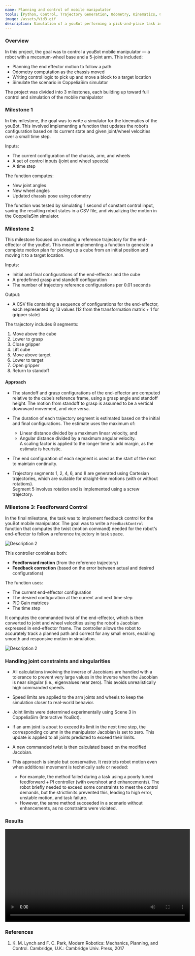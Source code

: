 ```yaml
---
name: Planning and control of mobile manipulator
tools: [Python, Control, Trajectory Generation, Odometry, Kinematics, CoppeliaSim]
image: /assets/Vid3.gif
description: Simulation of a youBot performing a pick-and-place task in CoppeliaSim
---
```


### Overview
In this project, the goal was to control a youBot mobile manipulator — a robot with a mecanum-wheel base and a 5-joint arm. This included:
- Planning the end effector motion to follow a path
- Odometry computation as the chassis moved
- Writing control logic to pick up and move a block to a target location
- Simulate the scenario in CoppeliaSim simulator

The project was divided into 3 milestones, each building up toward full control and simulation of the mobile manipulator

### Milestone 1
In this milestone, the goal was to write a simulator for the kinematics of the youBot. This involved implementing a function that updates the robot’s configuration based on its current state and given joint/wheel velocities over a small time step.

Inputs:
- The current configuration of the chassis, arm, and wheels
- A set of control inputs (joint and wheel speeds)
- A time step

The function computes:
- New joint angles
- New wheel angles
- Updated chassis pose using odometry

The function was tested by simulating 1 second of constant control input, saving the resulting robot states in a CSV file, and visualizing the motion in the CoppeliaSim simulator.

### Milestone 2
This milestone focused on creating a reference trajectory for the end-effector of the youBot. This meant implementing a function to generate a complete motion plan for picking up a cube from an initial position and moving it to a target location.

Inputs:
- Initial and final configurations of the end-effector and the cube
- A predefined grasp and standoff configuration
- The number of trajectory reference configurations per 0.01 seconds

Output:
- A CSV file containing a sequence of configurations for the end-effector, each represented by 13 values (12 from the transformation matrix + 1 for gripper state)

The trajectory includes 8 segments:
1. Move above the cube
2. Lower to grasp
3. Close gripper
4. Lift cube
5. Move above target
6. Lower to target
7. Open gripper
8. Return to standoff

#### Approach

- The standoff and grasp configurations of the end-effector are computed relative to the cube’s reference frame, using a grasp angle and standoff height. The motion from standoff to grasp is assumed to be a vertical downward movement, and vice versa.

- The duration of each trajectory segment is estimated based on the initial and final configurations. The estimate uses the maximum of:
  - Linear distance divided by a maximum linear velocity, and
  - Angular distance divided by a maximum angular velocity.  
  A scaling factor is applied to the longer time to add margin, as the estimate is heuristic.

- The end configuration of each segment is used as the start of the next to maintain continuity.

- Trajectory segments 1, 2, 4, 6, and 8 are generated using Cartesian trajectories, which are suitable for straight-line motions (with or without rotations).  
  Segment 5 involves rotation and is implemented using a screw trajectory.

### Milestone 3: Feedforward Control

In the final milestone, the task was to implement feedback control for the youBot mobile manipulator. The goal was to write a `FeedbackControl` function that computes the twist (motion command) needed for the robot's end-effector to follow a reference trajectory in task space.

<div style="display: flex; flex-wrap: wrap; gap: 5px;">
  <img src="{{ site.url }}{{ site.baseurl }}/assets/Img14.png" alt="Description 2" style="width: auto; max-width: 500px; height: auto;">
</div>


This controller combines both:
- **Feedforward motion** (from the reference trajectory)
- **Feedback correction** (based on the error between actual and desired configurations)

The function uses:
- The current end-effector configuration
- The desired configuration at the current and next time step
- PID Gain matrices
- The time step

It computes the commanded twist of the end-effector, which is then converted to joint and wheel velocities using the robot's Jacobian expressed in end-effector frame. The controller allows the robot to accurately track a planned path and correct for any small errors, enabling smooth and responsive motion in simulation.

<div style="display: flex; flex-wrap: wrap; gap: 5px;">
  <img src="{{ site.url }}{{ site.baseurl }}/assets/Img15.png" alt="Description 2" style="width: auto; max-width: 125px; height: auto;">
</div>

### Handling joint constraints and singularities

- All calculations involving the inverse of Jacobians are handled with a tolerance to prevent very large values in the inverse when the Jacobian is near singular (i.e., eigenvalues near zero). This avoids unrealistically high commanded speeds.

- Speed limits are applied to the arm joints and wheels to keep the simulation closer to real-world behavior.

- Joint limits were determined experimentally using Scene 3 in CoppeliaSim (Interactive YouBot).

- If an arm joint is about to exceed its limit in the next time step, the corresponding column in the manipulator Jacobian is set to zero. This update is applied to all joints predicted to exceed their limits.

- A new commanded twist is then calculated based on the modified Jacobian.

- This approach is simple but conservative. It restricts robot motion even when additional movement is technically safe or needed:
  - For example, the method failed during a task using a poorly tuned feedforward + PI controller (with overshoot and enhancements). The robot briefly needed to exceed some constraints to meet the control demands, but the strictlimits prevented this, leading to high error, unstable motion, and task failure.
  - However, the same method succeeded in a scenario without enhancements, as no constraints were violated.

### Results

<div style="text-align: center;">
  <video width="600" controls>
    <source src="{{ site.url }}{{ site.baseurl }}/assets/Vid3.mp4" type="video/mp4">
    Your browser does not support the video tag.
  </video>
</div>

### References

1. K. M. Lynch and F. C. Park, Modern Robotics: Mechanics, Planning, and Control. Cambridge, U.K.: Cambridge Univ. Press, 2017
